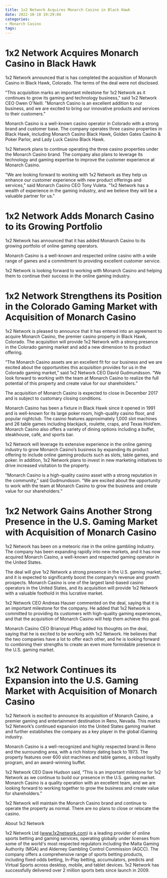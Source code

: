 ```yaml
---
title: 1x2 Network Acquires Monarch Casino in Black Hawk
date: 2022-10-18 19:29:04
categories:
- Monarch Casino
tags:
---
```



#  1x2 Network Acquires Monarch Casino in Black Hawk

1x2 Network announced that is has completed the acquisition of Monarch Casino in Black Hawk, Colorado. The terms of the deal were not disclosed.

"This acquisition marks an important milestone for 1x2 Network as it continues to grow its gaming and technology business," said 1x2 Network CEO Owen O'Neill. "Monarch Casino is an excellent addition to our business, and we are excited to bring our innovative products and services to their customers."

Monarch Casino is a well-known casino operator in Colorado with a strong brand and customer base. The company operates three casino properties in Black Hawk, including Monarch Casino Black Hawk, Golden Gates Casino & Poker Parlor, and Lady Luck Casino Black Hawk.

1x2 Network plans to continue operating the three casino properties under the Monarch Casino brand. The company also plans to leverage its technology and gaming expertise to improve the customer experience at Monarch Casino.

"We are looking forward to working with 1x2 Network as they help us enhance our customer experience with new product offerings and services," said Monarch Casino CEO Tony Vuleta. "1x2 Network has a wealth of experience in the gaming industry, and we believe they will be a valuable partner for us."

#  1x2 Network Adds Monarch Casino to its Growing Portfolio

1x2 Network has announced that it has added Monarch Casino to its growing portfolio of online gaming operators.

Monarch Casino is a well-known and respected online casino with a wide range of games and a commitment to providing excellent customer service.

1x2 Network is looking forward to working with Monarch Casino and helping them to continue their success in the online gaming industry.

#  1x2 Network Strengthens its Position in the Colorado Gaming Market with Acquisition of Monarch Casino

1x2 Network is pleased to announce that it has entered into an agreement to acquire Monarch Casino, the premier casino property in Black Hawk, Colorado. The acquisition will provide 1x2 Network with a strong presence in the Colorado gaming market and add a new dimension to its product offering.

“The Monarch Casino assets are an excellent fit for our business and we are excited about the opportunities this acquisition provides for us in the Colorado gaming market,” said 1x2 Network CEO David Gudmundsson. “We look forward to working with the team at Monarch Casino to realize the full potential of this property and create value for our shareholders.”

The acquisition of Monarch Casino is expected to close in December 2017 and is subject to customary closing conditions.

Monarch Casino has been a fixture in Black Hawk since it opened in 1991 and is well-known for its large poker room, high-quality casino floor, and popular nightclub. The casino features approximately 1,000 slot machines and 26 table games including blackjack, roulette, craps, and Texas Hold’em. Monarch Casino also offers a variety of dining options including a buffet, steakhouse, café, and sports bar.

1x2 Network will leverage its extensive experience in the online gaming industry to grow Monarch Casino’s business by expanding its product offering to include online gaming products such as slots, table games, and poker. In addition, 1x2 Network plans to invest in new marketing initiatives to drive increased visitation to the property.

“Monarch Casino is a high-quality casino asset with a strong reputation in the community,” said Gudmundsson. “We are excited about the opportunity to work with the team at Monarch Casino to grow the business and create value for our shareholders.”

#  1x2 Network Gains Another Strong Presence in the U.S. Gaming Market with Acquisition of Monarch Casino

1x2 Network has been on a meteoric rise in the online gambling industry. The company has been expanding rapidly into new markets, and it has now acquired Monarch Casino, a well-known and respected gaming operator in the United States.

The deal will give 1x2 Network a strong presence in the U.S. gaming market, and it is expected to significantly boost the company’s revenue and growth prospects. Monarch Casino is one of the largest land-based casino operators in the United States, and its acquisition will provide 1x2 Network with a valuable foothold in this lucrative market.

1x2 Network CEO Andreas Hauser commented on the deal, saying that it is an important milestone for the company. He added that 1x2 Network is committed to providing its customers with high-quality gaming experiences, and that the acquisition of Monarch Casino will help them achieve this goal.

Monarch Casino CEO Brianoyal Pflug added his thoughts on the deal, saying that he is excited to be working with 1x2 Network. He believes that the two companies have a lot to offer each other, and he is looking forward to combining their strengths to create an even more formidable presence in the U.S. gaming market.

#  1x2 Network Continues its Expansion into the U.S. Gaming Market with Acquisition of Monarch Casino

1x2 Network is excited to announce its acquisition of Monarch Casino, a premier gaming and entertainment destination in Reno, Nevada. This marks 1x2 Network’s continued expansion into the United States gaming market and further establishes the company as a key player in the global iGaming industry.

Monarch Casino is a well-recognized and highly respected brand in Reno and the surrounding area, with a rich history dating back to 1973. The property features over 600 slot machines and table games, a robust loyalty program, and an award-winning buffet.

1x2 Network CEO Dave Hudson said, “This is an important milestone for 1x2 Network as we continue to build our presence in the U.S. gaming market. Monarch Casino is a quality operation with an excellent team, and we are looking forward to working together to grow the business and create value for shareholders.”

1x2 Network will maintain the Monarch Casino brand and continue to operate the property as normal. There are no plans to close or relocate the casino.

About 1x2 Network

1x2 Network Ltd (www.1x2network.com) is a leading provider of online sports betting and gaming services, operating globally under licenses from some of the world's most respected regulators including the Malta Gaming Authority (MGA) and Alderney Gambling Control Commission (AGCC). The company offers a comprehensive range of sports betting products, including fixed odds betting, In-Play betting, accumulators, predicts and Virtual Sports across desktop, mobile, and tablet devices. 1x2 Network has successfully delivered over 2 million sports bets since launch in 2009.